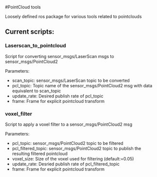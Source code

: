 #PointCloud tools

Loosely defined ros package for various tools related to pointclouds

## Current scripts:

### Laserscan\_to\_pointcloud
Script for converting sensor\_msgs/LaserScan msgs to sensor\_msgs/PointCloud2

Parameters:

* scan\_topic: sensor\_msgs/LaserScan topic to be converted
* pcl\_topic: Topic name of the sensor\_msgs/PointCloud2 msg with data equivalent to scan\_topic
* update\_rate: Desired publish rate of pcl\_topic
* frame: Frame for explicit pointcloud transform

### voxel\_filter
Script to apply a voxel filter to a sensor\_msgs/PointCloud2 msg

Parameters:

* pcl\_topic: sensor\_msgs/PointCloud2 topic to be filtered
* pcl\_filtered\_topic: sensor\_msgs/PointCloud2 topic to publish the resulting filtered pointcloud
* voxel\_size: Size of the voxel used for filtering (default:=0.05)
* update\_rate: Desried publish rate of pcl\_filtered\_topic
* frame: Frame for explicit pointcloud transform
